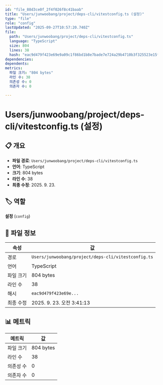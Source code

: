 ```yaml
---
id: "file_88d3ce0f_2f4f026f8c41baab"
title: "Users/junwoobang/project/deps-cli/vitestconfig.ts (설정)"
type: "file"
role: "config"
lastUpdated: "2025-09-27T10:57:20.740Z"
file:
  path: "Users/junwoobang/project/deps-cli/vitestconfig.ts"
  language: "TypeScript"
  size: 804
  lines: 38
  hash: "eac9d479f423e69e9a09c1f86bd1b8e7bade7e724a29b4710b3f325523e15fe0"
dependencies:
dependents:
metrics:
  파일 크기: "804 bytes"
  라인 수: 38
  의존성 수: 0
  의존자 수: 0

---
```


# Users/junwoobang/project/deps-cli/vitestconfig.ts (설정)

## 📋 개요

- **파일 경로**: `Users/junwoobang/project/deps-cli/vitestconfig.ts`
- **언어**: TypeScript
- **크기**: 804 bytes
- **라인 수**: 38
- **최종 수정**: 2025. 9. 23.

## 🏷️ 역할

**설정** (`config`)

## 📄 파일 정보

| 속성 | 값 |
|------|----|
| 경로 | `Users/junwoobang/project/deps-cli/vitestconfig.ts` |
| 언어 | TypeScript |
| 파일 크기 | 804 bytes |
| 라인 수 | 38 |
| 해시 | `eac9d479f423e69e...` |
| 최종 수정 | 2025. 9. 23. 오전 3:41:13 |

## 📊 메트릭

| 메트릭 | 값 |
|--------|----|
| 파일 크기 | 804 bytes |
| 라인 수 | 38 |
| 의존성 수 | 0 |
| 의존자 수 | 0 |

